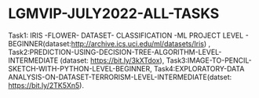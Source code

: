 # LGMVIP-JULY2022-ALL-TASKS
Task1: IRIS -FLOWER- DATASET- CLASSIFICATION -ML PROJECT LEVEL - BEGINNER(dataset:http://archive.ics.uci.edu/ml/datasets/Iris) ,
Task2:PREDICTION-USING-DECISION-TREE-ALGORITHM-LEVEL-INTERMEDIATE (dataset: https://bit.ly/3kXTdox), 
Task3:IMAGE-TO-PENCIL-SKETCH-WITH-PYTHON-LEVEL-BEGINNER,
Task4:EXPLORATORY-DATA ANALYSIS-ON-DATASET-TERRORISM-LEVEL-INTERMEDIATE(datset: https://bit.ly/2TK5Xn5).
